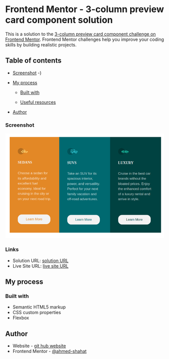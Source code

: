 # Frontend Mentor - 3-column preview card component solution

This is a solution to the [3-column preview card component challenge on Frontend Mentor](https://www.frontendmentor.io/challenges/3column-preview-card-component-pH92eAR2-). Frontend Mentor challenges help you improve your coding skills by building realistic projects.

## Table of contents

- [Screenshot](#screenshot)
  -)
- [My process](#my-process)

  - [Built with](#built-with)

  - [Useful resources](#useful-resources)

- [Author](#author)

### Screenshot

![screenShoot](./images/Screenshot%20from%202024-03-10%2014-51-49.png)

### Links

- Solution URL: [ solution URL ](https://www.frontendmentor.io/challenges/3column-preview-card-component-pH92eAR2-/hub?share=true)
- Live Site URL: [ live site URL](https://capable-squirrel-e01959.netlify.app/)

## My process

### Built with

- Semantic HTML5 markup
- CSS custom properties
- Flexbox

## Author

- Website - [git hub website](https://www.your-site.com)
- Frontend Mentor - [@ahmed-shahat](https://www.frontendmentor.io/profile/ahmed-shahat)
